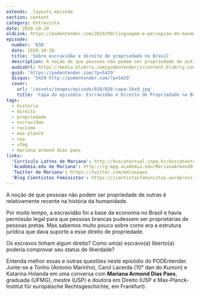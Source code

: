 ```yaml
---
extends: _layouts.episode
section: content
category: Entrevista
date: 2018-10-20
oldLink: https://podentender.com/2018/09/linguagem-e-percepcao-do-mundo.html
episode:
  number: '038'
  date: 2018-10-20
  title: 'Sobre escravidão e direito de propriedade no Brasil'
  description: A noção de que pessoas não podem ser propriedade de outras é relativamente recente na história da humanidade. Por muito tempo, a escravidão foi a base da economia no Brasil e havia permissão legal para que pessoas brancas pudessem ser proprietárias de pessoas pretas. Mas sabemos muito pouco sobre como era a estrutura jurídica que dava suporte a esse direito de propriedade.
  audioUrl: https://media.blubrry.com/podentender/s/content.blubrry.com/podentender/PODEntender_38.mp3
  guid: 'https://podentender.com/?p=5429'
  disqus: '5429 http://podentender.com/?p=5429'
  cover:
    url: '/assets/images/episode/038/038-capa-16x9.jpg'
    title: 'Capa do episódio: Escravidão e Direito de Propriedade no Brasil, com Mariana Armond'
tags:
  - historia
  - direito
  - propriedade
  - escravidao
  - racismo
  - max-planck
  - usp
  - ufmg
  - mariana armond dias paes
links:
  'Currículo Lattes de Mariana': http://buscatextual.cnpq.br/buscatextual/visualizacv.do?id=K4243571U4
  'Academia.edu de Mariana': http://rg-mpg.academia.edu/MarianaArmondDiasPaes
  'Twitter de Mariana': https://twitter.com/mdiaspaes
  'Blog Cientistas Feministas': https://cientistasfeministas.wordpress.com/
---
```

A noção de que pessoas não podem ser propriedade de outras é relativamente recente na história da humanidade.

Por muito tempo, a escravidão foi a base da economia no Brasil e havia permissão legal para que
pessoas brancas pudessem ser proprietárias de pessoas pretas. Mas sabemos muito pouco sobre como era
a estrutura jurídica que dava suporte a esse direito de propriedade.

Os escravos tinham algum direito? Como um(a) escravo(a) liberto(a) poderia comprovar seu status de liberdade?

Entenda melhor essas e outras questões neste episódio do PODEntender. Junte-se a Tonho (Antonio Marinho),
Carol Lacerda (10° dan do Kumon) e Katarina Holanda em uma conversa com
**Mariana Armond Dias Paes**, graduada (UFMG), mestre (USP) e doutora em Direito (USP e
Max-Planck-Institut für europäische Rechtsgeschichte, em Frankfurt).
